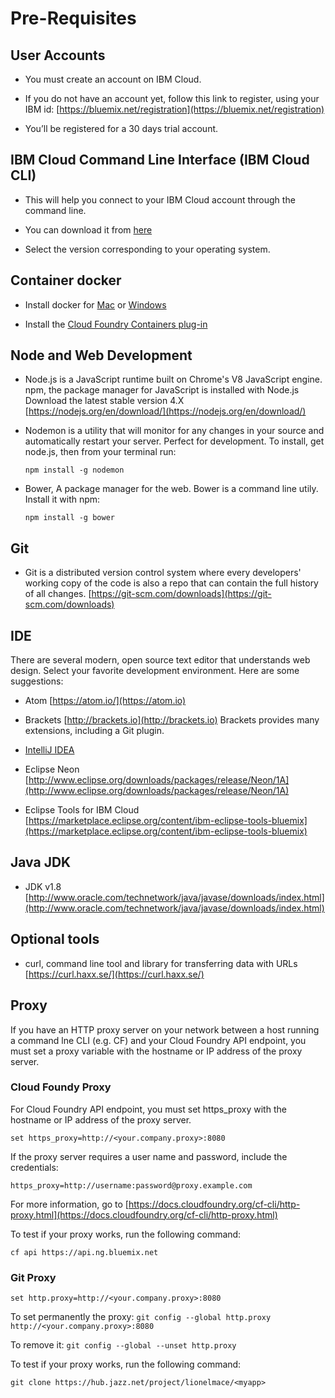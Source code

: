 # Pre-Requisites

## User Accounts

+ You must create an account on IBM Cloud.

+ If you do not have an account yet, follow this link to register, using your IBM id: [https://bluemix.net/registration](https://bluemix.net/registration)

+ You’ll be registered for a 30 days trial account.


## IBM Cloud Command Line Interface (IBM Cloud CLI)

+ This will help you connect to your IBM Cloud account through the command line.

+ You can download it from [here](https://console.bluemix.net/docs/cli/reference/bluemix_cli/download_cli.html)

+ Select the version corresponding to your operating system.


## Container docker

+ Install docker for [Mac](https://docs.docker.com/engine/installation/mac/) or [Windows](https://docs.docker.com/engine/installation/windows/)

+ Install the [Cloud Foundry Containers plug-in](https://console.ng.bluemix.net/docs/containers/container_cli_cfic.html)


## Node and Web Development

+ Node.js is a JavaScript runtime built on Chrome's V8 JavaScript engine.
  npm, the package manager for JavaScript is installed with Node.js
  Download the latest stable version 4.X
  [https://nodejs.org/en/download/](https://nodejs.org/en/download/)

+ Nodemon is a utility that will monitor for any changes in your source and automatically restart your server. Perfect for development. To install, get node.js, then from your terminal run:

  ```npm install -g nodemon```

+ Bower, A package manager for the web. Bower is a command line utily.
  Install it with npm:

  ```npm install -g bower```


## Git

+ Git is a distributed version control system where every developers' working copy of the code is also a repo that can contain the full history of all changes.
  [https://git-scm.com/downloads](https://git-scm.com/downloads)


## IDE

There are several modern, open source text editor that understands web design. Select your favorite development environment. Here are some suggestions:

+ Atom [https://atom.io/](https://atom.io)

+ Brackets [http://brackets.io](http://brackets.io)
  Brackets provides many extensions, including a Git plugin.

+ [IntelliJ IDEA](https://www.jetbrains.com/idea/)

+ Eclipse Neon
  [http://www.eclipse.org/downloads/packages/release/Neon/1A](http://www.eclipse.org/downloads/packages/release/Neon/1A)

+ Eclipse Tools for IBM Cloud
  [https://marketplace.eclipse.org/content/ibm-eclipse-tools-bluemix](https://marketplace.eclipse.org/content/ibm-eclipse-tools-bluemix)


## Java JDK

+ JDK v1.8
  [http://www.oracle.com/technetwork/java/javase/downloads/index.html](http://www.oracle.com/technetwork/java/javase/downloads/index.html)


## Optional tools

+ curl, command line tool and library for transferring data with URLs
  [https://curl.haxx.se/](https://curl.haxx.se/)

## Proxy

  If you have an HTTP proxy server on your network between a host running a command lne CLI (e.g. CF) and your Cloud Foundry API endpoint, you must set a proxy variable with the hostname or IP address of the proxy server.

### Cloud Foundy Proxy

  For Cloud Foundry API endpoint, you must set https_proxy with the hostname or IP address of the proxy server.

  ```set https_proxy=http://<your.company.proxy>:8080```

  If the proxy server requires a user name and password, include the credentials:

  ```
  https_proxy=http://username:password@proxy.example.com
  ```

  For more information, go to [https://docs.cloudfoundry.org/cf-cli/http-proxy.html](https://docs.cloudfoundry.org/cf-cli/http-proxy.html)

  To test if your proxy works, run the following command:

  ```cf api https://api.ng.bluemix.net```

### Git Proxy

  ```set http.proxy=http://<your.company.proxy>:8080```

  To set permanently the proxy:
  ```git config --global http.proxy http://<your.company.proxy>:8080```

  To remove it:
  ```git config --global --unset http.proxy```

  To test if your proxy works, run the following command:

  ```git clone https://hub.jazz.net/project/lionelmace/<myapp>```
